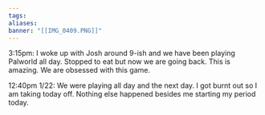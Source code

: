 ```yaml
---
tags: 
aliases: 
banner: "[[IMG_0409.PNG]]"
---
```

3:15pm: I woke up with Josh around 9-ish and we have been playing Palworld all day. Stopped to eat but now we are going back. This is amazing. We are obsessed with this game.

12:40pm 1/22: We were playing all day and the next day. I got burnt out so I am taking today off. Nothing else happened besides me starting my period today.